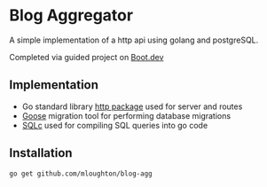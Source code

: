 # Blog Aggregator

A simple implementation of a http api using golang and postgreSQL.

Completed via guided project on [Boot.dev](https://www.boot.dev)

## Implementation

* Go standard library [http package](https://pkg.go.dev/net/http) used for server and routes
* [Goose](https://pkg.go.dev/github.com/pressly/goose/v3) migration tool for performing database migrations
* [SQLc](https://pkg.go.dev/github.com/kyleconroy/sqlc) used for compiling SQL queries into go code

## Installation

```bash
go get github.com/mloughton/blog-agg
```